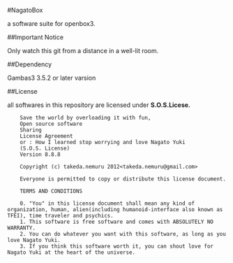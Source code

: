 #NagatoBox

a software suite for openbox3.

##Important Notice

Only watch this git from a distance in a well-lit room.

##Dependency

Gambas3 3.5.2 or later varsion

##License

all softwares in this repository are licensed under **S.O.S.Licese.**

```
    Save the world by overloading it with fun,
    Open source software
    Sharing
    License Agreement
    or : How I learned stop worrying and love Nagato Yuki
    (S.O.S. License)
    Version 8.8.8

    Copyright (c) takeda.nemuru 2012<takeda.nemuru@gmail.com>

    Everyone is permitted to copy or distribute this license document.

    TERMS AND CONDITIONS

    0. "You" in this license document shall mean any kind of organization, human, alien(including humanoid-interface also known as TFEI), time traveler and psychics.
    1. This software is free software and comes with ABSOLUTELY NO WARRANTY.
    2. You can do whatever you want with this software, as long as you love Nagato Yuki.
    3. If you think this software worth it, you can shout love for Nagato Yuki at the heart of the universe.
```
